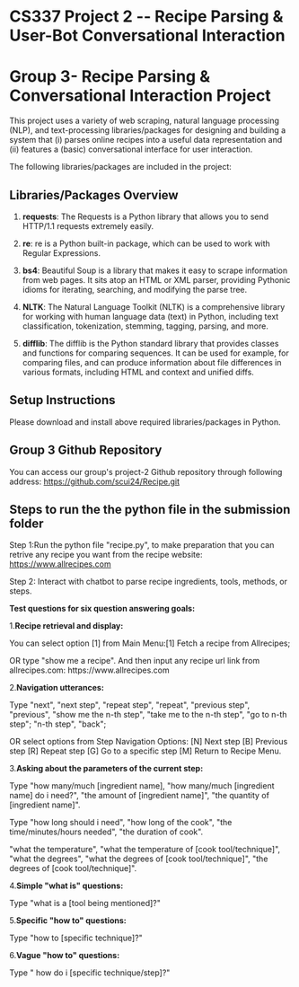 # CS337 Project 2 -- Recipe Parsing & User-Bot Conversational Interaction
# Group 3- Recipe Parsing & Conversational Interaction Project

This project uses a variety of web scraping, natural language processing (NLP), and text-processing libraries/packages for designing and building a system that (i) parses online recipes into a useful data representation and (ii) features a (basic) conversational interface for user interaction.

The following libraries/packages are included in the project:

## Libraries/Packages Overview
1. **requests**: The Requests is a Python library that allows you to send HTTP/1.1 requests extremely easily.
   
2. **re**: re is a Python built-in package, which can be used to work with Regular Expressions.
   
3. **bs4**: Beautiful Soup is a library that makes it easy to scrape information from web pages. It sits atop an HTML or XML parser, providing Pythonic idioms for iterating, searching, and modifying the parse tree.
      
4. **NLTK**: The Natural Language Toolkit (NLTK) is a comprehensive library for working with human language data (text) in Python, including text classification, tokenization, stemming, tagging, parsing, and more.
    
5. **difflib**: The difflib is the Python standard library that provides classes and functions for comparing sequences. It can be used for example, for comparing files, and can produce information about file differences in various formats, including HTML and context and unified diffs.


## Setup Instructions

Please download and install above required libraries/packages in Python.

## Group 3 Github Repository
 You can access our group's project-2 Github repository through following address: 
 https://github.com/scui24/Recipe.git
 

## Steps to run the the python file in the submission folder

Step 1:Run the python file "recipe.py", to make preparation that you can retrive any recipe you want from the recipe website: https://www.allrecipes.com

Step 2: Interact with chatbot to parse recipe ingredients, tools, methods, or steps.

**Test questions for six question answering goals:**

1.**Recipe retrieval and display:**
  <p>You can select option [1] from Main Menu:[1] Fetch a recipe from Allrecipes;</p>
  <p>OR type "show me a recipe".
  And then input any recipe url link from allrecipes.com: https://www.allrecipes.com</p>

2.**Navigation utterances:**
  <p>Type "next", "next step", "repeat step", "repeat", "previous step", "previous", "show me the n-th step", "take me to the n-th step", "go to n-th step"; "n-th step", "back";</p>
  <p>OR select options from Step Navigation Options:
     [N] Next step
     [B] Previous step
     [R] Repeat step
     [G] Go to a specific step
     [M] Return to Recipe Menu.</p>

3.**Asking about the parameters of the current step:**
  <p>Type "how many/much [ingredient name], "how many/much [ingredient name] do i need?", "the amount of [ingredient name]", "the quantity of [ingredient name]".</p>
  <p>Type "how long should i need", "how long of the cook", "the time/minutes/hours needed", "the duration of cook".</p>
  <p>"what the temperature", "what the temperature of [cook tool/technique]", "what the degrees", "what the degrees of [cook tool/technique]", "the degrees of [cook tool/technique]". </p>
  
4.**Simple "what is" questions:**
  <p>Type "what is a [tool being mentioned]?"</p>

5.**Specific "how to" questions:**
  <p>Type "how to [specific technique]?"</p>
    
6.**Vague "how to" questions:**
  <p>Type " how do i [specific technique/step]?"</p>









